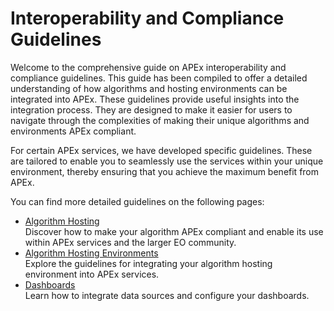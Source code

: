 # Interoperability and Compliance Guidelines

Welcome to the comprehensive guide on APEx interoperability and compliance guidelines. This guide has been compiled to 
offer a detailed understanding of how algorithms and hosting environments can be integrated into APEx. These guidelines 
provide useful insights into the integration process. They are designed to make it easier for users to navigate through 
the complexities of making their unique algorithms and environments APEx compliant.

For certain APEx services, we have developed specific guidelines. These are tailored to enable you to seamlessly use 
the services within your unique environment, thereby ensuring that you achieve the maximum benefit from APEx.

You can find more detailed guidelines on the following pages:

* [Algorithm Hosting](interoperability/algohosting.md)
  <br/>Discover how to make your algorithm APEx compliant and enable its use within APEx services and the larger EO community.
* [Algorithm Hosting Environments](interoperability/algohostingenv.md)
  <br/>Explore the guidelines for integrating your algorithm hosting environment into APEx services.
* [Dashboards](interoperability/dashboards.md)
  <br/>Learn how to integrate data sources and configure your dashboards.
